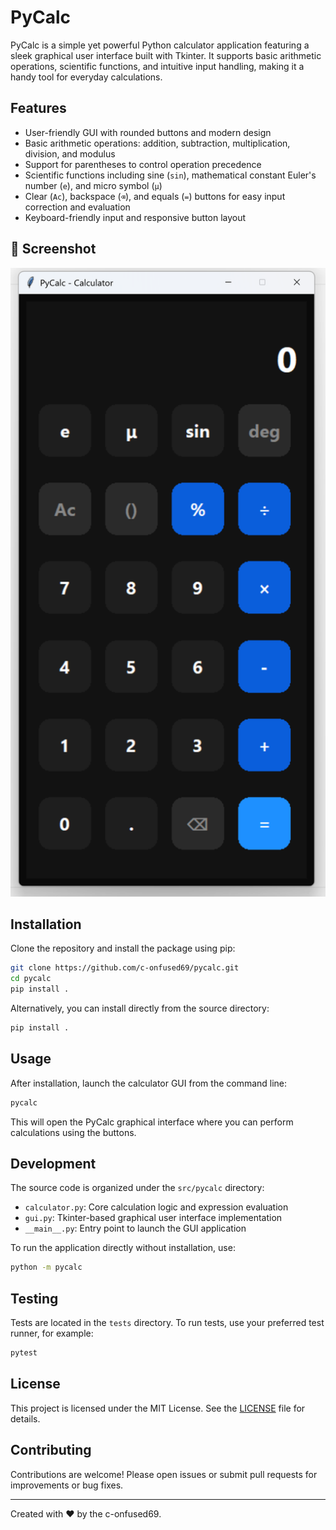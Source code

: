 # PyCalc

PyCalc is a simple yet powerful Python calculator application featuring a sleek graphical user interface built with Tkinter. It supports basic arithmetic operations, scientific functions, and intuitive input handling, making it a handy tool for everyday calculations.

## Features

- User-friendly GUI with rounded buttons and modern design
- Basic arithmetic operations: addition, subtraction, multiplication, division, and modulus
- Support for parentheses to control operation precedence
- Scientific functions including sine (`sin`), mathematical constant Euler's number (`e`), and micro symbol (`μ`)
- Clear (`Ac`), backspace (`⌫`), and equals (`=`) buttons for easy input correction and evaluation
- Keyboard-friendly input and responsive button layout

## 📸 Screenshot

![Screenshot](./screenshots/image.png)

## Installation

Clone the repository and install the package using pip:

```bash
git clone https://github.com/c-onfused69/pycalc.git
cd pycalc
pip install .
```

Alternatively, you can install directly from the source directory:

```bash
pip install .
```

## Usage

After installation, launch the calculator GUI from the command line:

```bash
pycalc
```

This will open the PyCalc graphical interface where you can perform calculations using the buttons.

## Development

The source code is organized under the `src/pycalc` directory:

- `calculator.py`: Core calculation logic and expression evaluation
- `gui.py`: Tkinter-based graphical user interface implementation
- `__main__.py`: Entry point to launch the GUI application

To run the application directly without installation, use:

```bash
python -m pycalc
```

## Testing

Tests are located in the `tests` directory. To run tests, use your preferred test runner, for example:

```bash
pytest
```

## License

This project is licensed under the MIT License. See the [LICENSE](LICENSE) file for details.

## Contributing

Contributions are welcome! Please open issues or submit pull requests for improvements or bug fixes.

---

Created with ❤️ by the c-onfused69.
